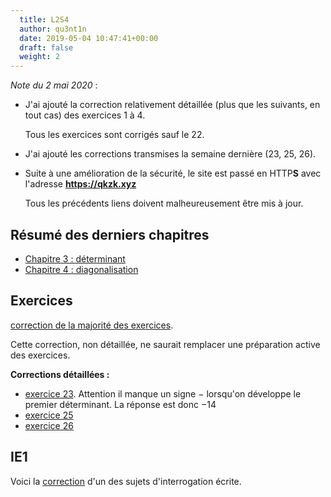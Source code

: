 ```yaml
---
  title: L2S4
  author: qu3nt1n
  date: 2019-05-04 10:47:41+00:00
  draft: false
  weight: 2
---
```


_Note du 2 mai 2020_ :

* J'ai ajouté la correction relativement détaillée (plus que les suivants, en tout cas) des exercices 1 à 4.

    Tous les exercices sont corrigés sauf le 22.
* J'ai ajouté les corrections transmises la semaine dernière (23, 25, 26).
* Suite à une amélioration de la sécurité, le site est passé en HTTP**S** avec l'adresse **https://qkzk.xyz**

    Tous les précédents liens doivent malheureusement être mis à jour.


## Résumé des derniers chapitres

* [Chapitre 3 : déterminant](/uploads/maths/divers/resume_cours_determinant.pdf)
* [Chapitre 4 : diagonalisation](/uploads/maths/divers/resume_chap4.pdf)

## Exercices

[correction de la majorité des exercices](/uploads/maths/divers/correction_exos.pdf).


Cette correction, non détaillée, ne saurait remplacer une préparation active des
exercices.


**Corrections détaillées :**

* [exercice 23](/uploads/maths/divers/correction23.pdf). Attention il manque un signe $-$ lorsqu'on développe le premier déterminant. La réponse est donc $-14$
* [exercice 25](/uploads/maths/divers/correction25.pdf)
* [exercice 26](/uploads/maths/divers/correction26.pdf)

## IE1

Voici la [correction](/uploads/maths/divers/2020-l2s4-ie1_v1_correction.tex.pdf) d'un des sujets d'interrogation écrite.
